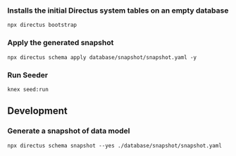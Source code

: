 ### Installs the initial Directus system tables on an empty database
`npx directus bootstrap`

### Apply the generated snapshot
`npx directus schema apply database/snapshot/snapshot.yaml -y`

### Run Seeder
`knex seed:run` 

## Development
### Generate a snapshot of data model 
`npx directus schema snapshot --yes ./database/snapshot/snapshot.yaml`
